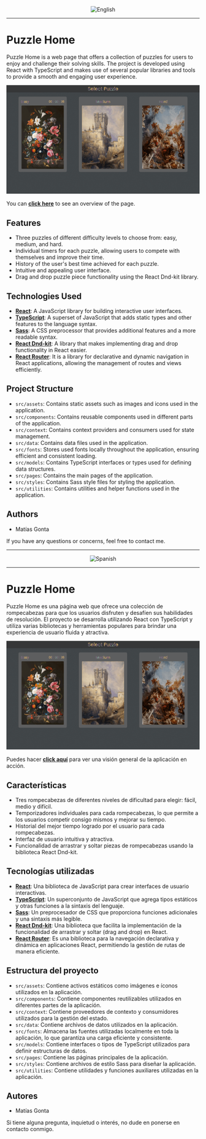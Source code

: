 <p align="center">
  <img src="https://upload.wikimedia.org/wikipedia/en/thumb/a/ae/Flag_of_the_United_Kingdom.svg/2560px-Flag_of_the_United_Kingdom.svg.png" alt="English" width="100px" />
</p>

---

# Puzzle Home

Puzzle Home is a web page that offers a collection of puzzles for users to enjoy and challenge their solving skills. The project is developed using React with TypeScript and makes use of several popular libraries and tools to provide a smooth and engaging user experience.

![puzzle-home-screenshot!](./puzzle-home-screenshot.png)

You can <a href="https://youtu.be/4hoPhppO8EE" target="_blank">**click here**</a> to see an overview of the page.

## Features

- Three puzzles of different difficulty levels to choose from: easy, medium, and hard.
- Individual timers for each puzzle, allowing users to compete with themselves and improve their time.
- History of the user's best time achieved for each puzzle.
- Intuitive and appealing user interface.
- Drag and drop puzzle piece functionality using the React Dnd-kit library.

## Technologies Used

- <a href="https://react.dev/" target="_blank">**React**</a>: A JavaScript library for building interactive user interfaces.
- <a href="https://www.typescriptlang.org/docs/" target="_blank">**TypeScript**</a>: A superset of JavaScript that adds static types and other features to the language syntax.
- <a href="https://sass-lang.com/documentation/" target="_blank">**Sass**</a>: A CSS preprocessor that provides additional features and a more readable syntax.
- <a href="https://docs.dndkit.com/" target="_blank">**React Dnd-kit**</a>: A library that makes implementing drag and drop functionality in React easier.
- <a href="https://reactrouter.com/en/main" target="_blank">**React Router**</a>: It is a library for declarative and dynamic navigation in React applications, allowing the management of routes and views efficiently.

## Project Structure

- `src/assets`: Contains static assets such as images and icons used in the application.
- `src/components`: Contains reusable components used in different parts of the application.
- `src/context`: Contains context providers and consumers used for state management.
- `src/data`: Contains data files used in the application.
- `src/fonts`: Stores used fonts locally throughout the application, ensuring efficient and consistent loading.
- `src/models`: Contains TypeScript interfaces or types used for defining data structures.
- `src/pages`: Contains the main pages of the application.
- `src/styles`: Contains Sass style files for styling the application.
- `src/utilities`: Contains utilities and helper functions used in the application.

## Authors

- Matías Gonta

If you have any questions or concerns, feel free to contact me.

---

<p align="center">
  <img src="https://upload.wikimedia.org/wikipedia/commons/thumb/9/9a/Flag_of_Spain.svg/2560px-Flag_of_Spain.svg.png" alt="Spanish" width="100px" />
</p>

---

# Puzzle Home

Puzzle Home es una página web que ofrece una colección de rompecabezas para que los usuarios disfruten y desafíen sus habilidades de resolución. El proyecto se desarrolla utilizando React con TypeScript y utiliza varias bibliotecas y herramientas populares para brindar una experiencia de usuario fluida y atractiva.

![puzzle-home-screenshot!](./puzzle-home-screenshot.png)

Puedes hacer <a href="https://youtu.be/4hoPhppO8EE" target="_blank">**click aquí**</a> para ver una visión general de la aplicación en acción.

## Características

- Tres rompecabezas de diferentes niveles de dificultad para elegir: fácil, medio y difícil.
- Temporizadores individuales para cada rompecabezas, lo que permite a los usuarios competir consigo mismos y mejorar su tiempo.
- Historial del mejor tiempo logrado por el usuario para cada rompecabezas.
- Interfaz de usuario intuitiva y atractiva.
- Funcionalidad de arrastrar y soltar piezas de rompecabezas usando la biblioteca React Dnd-kit.

## Tecnologías utilizadas

- <a href="https://react.dev/" target="_blank">**React**</a>: Una biblioteca de JavaScript para crear interfaces de usuario interactivas.
- <a href="https://www.typescriptlang.org/docs/" target="_blank">**TypeScript**</a>: Un superconjunto de JavaScript que agrega tipos estáticos y otras funciones a la sintaxis del lenguaje.
- <a href="https://sass-lang.com/documentation/" target="_blank">**Sass**</a>: Un preprocesador de CSS que proporciona funciones adicionales y una sintaxis más legible.
- <a href="https://docs.dndkit.com/" target="_blank">**React Dnd-kit**</a>: Una biblioteca que facilita la implementación de la funcionalidad de arrastrar y soltar (drag and drop) en React.
- <a href="https://reactrouter.com/en/main" target="_blank">**React Router**</a>: Es una biblioteca para la navegación declarativa y dinámica en aplicaciones React, permitiendo la gestión de rutas de manera eficiente.

## Estructura del proyecto

- `src/assets`: Contiene activos estáticos como imágenes e íconos utilizados en la aplicación.
- `src/components`: Contiene componentes reutilizables utilizados en diferentes partes de la aplicación.
- `src/context`: Contiene proveedores de contexto y consumidores utilizados para la gestión del estado.
- `src/data`: Contiene archivos de datos utilizados en la aplicación.
- `src/fonts`: Almacena las fuentes utilizadas localmente en toda la aplicación, lo que garantiza una carga eficiente y consistente.
- `src/models`: Contiene interfaces o tipos de TypeScript utilizados para definir estructuras de datos.
- `src/pages`: Contiene las páginas principales de la aplicación.
- `src/styles`: Contiene archivos de estilo Sass para diseñar la aplicación.
- `src/utilities`: Contiene utilidades y funciones auxiliares utilizadas en la aplicación.

## Autores

- Matías Gonta

Si tiene alguna pregunta, inquietud o interés, no dude en ponerse en contacto conmigo.